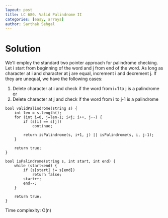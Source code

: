 ```yaml
---
layout: post
title: LC 680. Valid Palindrome II
categories: [easy, arrays]
author: Sarthak Sehgal
---
```

# Solution
We'll employ the standard two pointer approach for palindrome checking. Let i start from beginning of the word and j from end of the word. As long as character at i and character at j are equal, increment i and decrement j. If they are unequal, we have the following cases:
1. Delete character at i and check if the word from i+1 to j is a palindrome or
2. Delete character at j and check if the word from i to j-1 is a palindrome

```
bool validPalindrome(string s) {
    int len = s.length();
    for (int i=0, j=len-1; i<j; i++, j--) {
        if (s[i] == s[j])
            continue;

        return isPalindrome(s, i+1, j) || isPalindrome(s, i, j-1);
    }
    
    return true;
}

bool isPalindrome(string s, int start, int end) {
    while (start<end) {
        if (s[start] != s[end])
            return false;
        start++;
        end--;
    }
    
    return true;
}
```
Time complexity: O(n)